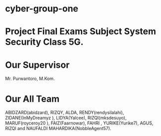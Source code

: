 # cyber-group-one

# Project Final Exams Subject System Security Class 5G. 

# Our Supervisor 
Mr. Purwantoro, M.Kom. 

# Our All Team
ABIDZARD(abidzard), RIZQY, ALDA, RENDY(rendysilalahi), ZIDANE(InMyDreamyz ), LIDYA(Yalcee), RIZQI(mksdesuyo), MARUF(royceroy20 ), FAIZ(Faarnowar), FAHRI , YURIKE(Yurike7), AGUS, RIZQI and NAUFALDI MAHARDIKA(NobbleAgent57). 
